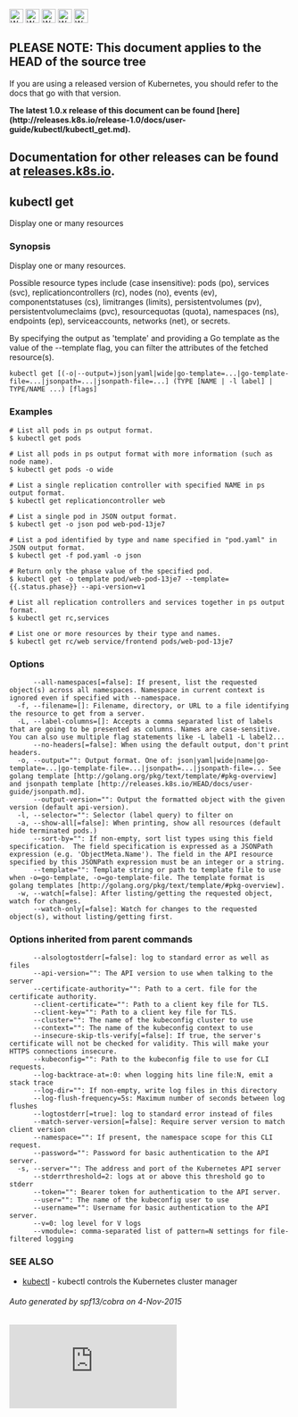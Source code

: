 <!-- BEGIN MUNGE: UNVERSIONED_WARNING -->

<!-- BEGIN STRIP_FOR_RELEASE -->

<img src="http://kubernetes.io/img/warning.png" alt="WARNING"
     width="25" height="25">
<img src="http://kubernetes.io/img/warning.png" alt="WARNING"
     width="25" height="25">
<img src="http://kubernetes.io/img/warning.png" alt="WARNING"
     width="25" height="25">
<img src="http://kubernetes.io/img/warning.png" alt="WARNING"
     width="25" height="25">
<img src="http://kubernetes.io/img/warning.png" alt="WARNING"
     width="25" height="25">

<h2>PLEASE NOTE: This document applies to the HEAD of the source tree</h2>

If you are using a released version of Kubernetes, you should
refer to the docs that go with that version.

<strong>
The latest 1.0.x release of this document can be found
[here](http://releases.k8s.io/release-1.0/docs/user-guide/kubectl/kubectl_get.md).

Documentation for other releases can be found at
[releases.k8s.io](http://releases.k8s.io).
</strong>
--

<!-- END STRIP_FOR_RELEASE -->

<!-- END MUNGE: UNVERSIONED_WARNING -->

## kubectl get

Display one or many resources

### Synopsis


Display one or many resources.

Possible resource types include (case insensitive): pods (po), services (svc),
replicationcontrollers (rc), nodes (no), events (ev), componentstatuses (cs),
limitranges (limits), persistentvolumes (pv), persistentvolumeclaims (pvc),
resourcequotas (quota), namespaces (ns), endpoints (ep), serviceaccounts, 
networks (net), or secrets.

By specifying the output as 'template' and providing a Go template as the value
of the --template flag, you can filter the attributes of the fetched resource(s).

```
kubectl get [(-o|--output=)json|yaml|wide|go-template=...|go-template-file=...|jsonpath=...|jsonpath-file=...] (TYPE [NAME | -l label] | TYPE/NAME ...) [flags]
```

### Examples

```
# List all pods in ps output format.
$ kubectl get pods

# List all pods in ps output format with more information (such as node name).
$ kubectl get pods -o wide

# List a single replication controller with specified NAME in ps output format.
$ kubectl get replicationcontroller web

# List a single pod in JSON output format.
$ kubectl get -o json pod web-pod-13je7

# List a pod identified by type and name specified in "pod.yaml" in JSON output format.
$ kubectl get -f pod.yaml -o json

# Return only the phase value of the specified pod.
$ kubectl get -o template pod/web-pod-13je7 --template={{.status.phase}} --api-version=v1

# List all replication controllers and services together in ps output format.
$ kubectl get rc,services

# List one or more resources by their type and names.
$ kubectl get rc/web service/frontend pods/web-pod-13je7
```

### Options

```
      --all-namespaces[=false]: If present, list the requested object(s) across all namespaces. Namespace in current context is ignored even if specified with --namespace.
  -f, --filename=[]: Filename, directory, or URL to a file identifying the resource to get from a server.
  -L, --label-columns=[]: Accepts a comma separated list of labels that are going to be presented as columns. Names are case-sensitive. You can also use multiple flag statements like -L label1 -L label2...
      --no-headers[=false]: When using the default output, don't print headers.
  -o, --output="": Output format. One of: json|yaml|wide|name|go-template=...|go-template-file=...|jsonpath=...|jsonpath-file=... See golang template [http://golang.org/pkg/text/template/#pkg-overview] and jsonpath template [http://releases.k8s.io/HEAD/docs/user-guide/jsonpath.md].
      --output-version="": Output the formatted object with the given version (default api-version).
  -l, --selector="": Selector (label query) to filter on
  -a, --show-all[=false]: When printing, show all resources (default hide terminated pods.)
      --sort-by="": If non-empty, sort list types using this field specification.  The field specification is expressed as a JSONPath expression (e.g. 'ObjectMeta.Name'). The field in the API resource specified by this JSONPath expression must be an integer or a string.
      --template="": Template string or path to template file to use when -o=go-template, -o=go-template-file. The template format is golang templates [http://golang.org/pkg/text/template/#pkg-overview].
  -w, --watch[=false]: After listing/getting the requested object, watch for changes.
      --watch-only[=false]: Watch for changes to the requested object(s), without listing/getting first.
```

### Options inherited from parent commands

```
      --alsologtostderr[=false]: log to standard error as well as files
      --api-version="": The API version to use when talking to the server
      --certificate-authority="": Path to a cert. file for the certificate authority.
      --client-certificate="": Path to a client key file for TLS.
      --client-key="": Path to a client key file for TLS.
      --cluster="": The name of the kubeconfig cluster to use
      --context="": The name of the kubeconfig context to use
      --insecure-skip-tls-verify[=false]: If true, the server's certificate will not be checked for validity. This will make your HTTPS connections insecure.
      --kubeconfig="": Path to the kubeconfig file to use for CLI requests.
      --log-backtrace-at=:0: when logging hits line file:N, emit a stack trace
      --log-dir="": If non-empty, write log files in this directory
      --log-flush-frequency=5s: Maximum number of seconds between log flushes
      --logtostderr[=true]: log to standard error instead of files
      --match-server-version[=false]: Require server version to match client version
      --namespace="": If present, the namespace scope for this CLI request.
      --password="": Password for basic authentication to the API server.
  -s, --server="": The address and port of the Kubernetes API server
      --stderrthreshold=2: logs at or above this threshold go to stderr
      --token="": Bearer token for authentication to the API server.
      --user="": The name of the kubeconfig user to use
      --username="": Username for basic authentication to the API server.
      --v=0: log level for V logs
      --vmodule=: comma-separated list of pattern=N settings for file-filtered logging
```

### SEE ALSO

* [kubectl](kubectl.md)	 - kubectl controls the Kubernetes cluster manager

###### Auto generated by spf13/cobra on 4-Nov-2015

<!-- BEGIN MUNGE: GENERATED_ANALYTICS -->
[![Analytics](https://kubernetes-site.appspot.com/UA-36037335-10/GitHub/docs/user-guide/kubectl/kubectl_get.md?pixel)]()
<!-- END MUNGE: GENERATED_ANALYTICS -->
